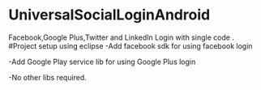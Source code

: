 # UniversalSocialLoginAndroid
Facebook,Google Plus,Twitter and LinkedIn Login with single code .
#Project setup using eclipse 
-Add facebook sdk for using facebook login

-Add Google Play service lib for using Google Plus login 

-No other libs required.
